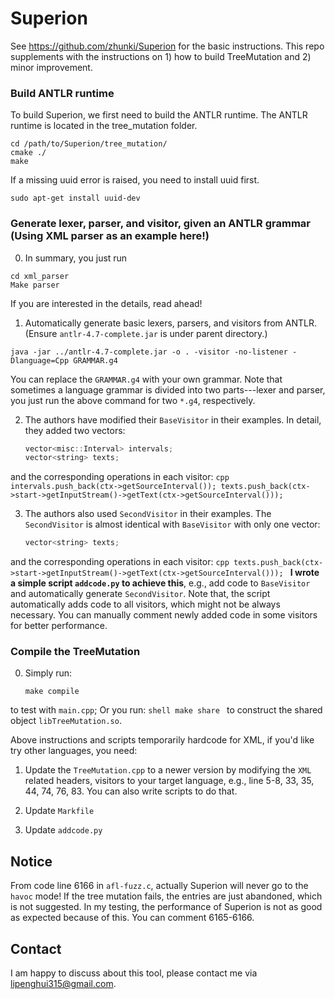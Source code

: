 # Superion

See https://github.com/zhunki/Superion for the basic instructions. This repo supplements with the instructions on 1) how to build TreeMutation and 2) minor improvement.

### Build ANTLR runtime
To build Superion, we first need to build the ANTLR runtime. The ANTLR runtime is located in the tree_mutation folder.

```shell
cd /path/to/Superion/tree_mutation/
cmake ./
make
```
If a missing uuid error is raised, you need to install uuid first.
```shell
sudo apt-get install uuid-dev
```
### Generate lexer, parser, and visitor, given an ANTLR grammar (Using XML parser as an example here!)
0. In summary, you just run 
```shell
cd xml_parser
Make parser
```
If you are interested in the details, read ahead!

1. Automatically generate basic lexers, parsers, and visitors from ANTLR. (Ensure `antlr-4.7-complete.jar` is under parent directory.)
```
java -jar ../antlr-4.7-complete.jar -o . -visitor -no-listener -Dlanguage=Cpp GRAMMAR.g4 
```
You can replace the `GRAMMAR.g4` with your own grammar. Note that sometimes a language grammar is divided into two parts---lexer and parser, you just run the above command for two `*.g4`, respectively.

2. The authors have modified their `BaseVisitor` in their examples. In detail, they added two vectors:
    ```cpp
    vector<misc::Interval> intervals;
    vector<string> texts;
    ```
and the corresponding operations in each visitor:
    ```cpp
    intervals.push_back(ctx->getSourceInterval());
    texts.push_back(ctx->start->getInputStream()->getText(ctx->getSourceInterval()));
    ```

3. The authors also used `SecondVisitor` in their examples. The `SecondVisitor` is almost identical with `BaseVisitor` with only one vector:
    ```cpp
    vector<string> texts;
    ```
and the corresponding operations in each visitor:
    ```cpp
    texts.push_back(ctx->start->getInputStream()->getText(ctx->getSourceInterval()));
    ```
**I wrote a simple script `addcode.py` to achieve this**, e.g., add code to `BaseVisitor` and automatically generate `SecondVisitor`.
    Note that, the script automatically adds code to all visitors, which might not be always necessary. You can manually comment newly added code in some visitors for better performance.

### Compile the TreeMutation
0. Simply run:
    ```shell
    make compile
    ```
to test with `main.cpp`;
Or you run:
    ```shell
    make share
    ```
to construct the shared object `libTreeMutation.so`.

Above instructions and scripts temporarily hardcode for XML, if you'd like try other languages, you need:
1. Update the `TreeMutation.cpp` to a newer version by modifying the `XML` related headers, visitors to your target language, e.g., line 5-8, 33, 35, 44, 74, 76, 83. You can also write scripts to do that.

2. Update `Markfile`

3. Update `addcode.py`

## Notice
From code line 6166 in `afl-fuzz.c`, actually Superion will never go to the `havoc` mode! If the tree mutation fails, the entries are just abandoned, which is not suggested. In my testing, the performance of Superion is not as good as expected because of this. You can comment 6165-6166.


## Contact
I am happy to discuss about this tool, please contact me via <lipenghui315@gmail.com>.
